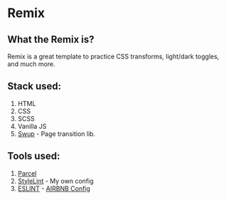 # Remix

## What the Remix is?

Remix is a great template to practice CSS transforms, light/dark toggles, and much more.

## Stack used:

1. HTML
2. CSS
3. SCSS
4. Vanilla JS
5. [Swup](https://swup.js.org/) - Page transition lib.

## Tools used:

1. [Parcel](https://parceljs.org/)
2. [StyleLint](https://stylelint.io/) - My own config
3. [ESLINT](https://eslint.org/) - [AIRBNB Config](https://github.com/airbnb/javascript)
